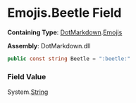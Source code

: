 # Emojis\.Beetle Field

**Containing Type**: [DotMarkdown](../../README.md)\.[Emojis](../README.md)

**Assembly**: DotMarkdown\.dll

```csharp
public const string Beetle = ":beetle:"
```

### Field Value

System\.[String](https://docs.microsoft.com/en-us/dotnet/api/system.string)